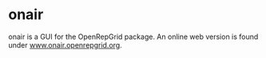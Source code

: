 onair
=====

onair is a GUI for the OpenRepGrid package.
An online web version is found under www.onair.openrepgrid.org.
